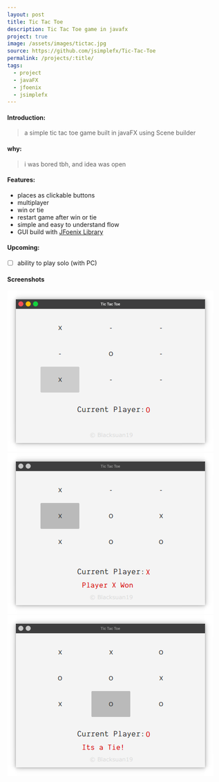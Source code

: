 ```yaml
---
layout: post
title: Tic Tac Toe
description: Tic Tac Toe game in javafx
project: true
image: /assets/images/tictac.jpg
source: https://github.com/jsimplefx/Tic-Tac-Toe
permalink: /projects/:title/
tags:
  - project
  - javaFX
  - jfoenix
  - jsimplefx
---
```


#### Introduction:

> a simple tic tac toe game built in javaFX using Scene builder

#### why:

> i was bored tbh, and idea was open

#### Features:

- places as clickable buttons
- multiplayer
- win or tie
- restart game after win or tie
- simple and easy to understand flow
- GUI build with [JFoenix Library](https://github.com/jfoenixadmin/JFoenix)

#### Upcoming:

- [ ] ability to play solo (with PC)

#### Screenshots

<img src="https://raw.githubusercontent.com/jsimplefx/Tic-Tac-Toe/936c0bb1f52c4f931546997cfd517ed404220883/screenshots/Screenshot_20190306_124043.png">

<img src="https://raw.githubusercontent.com/jsimplefx/Tic-Tac-Toe/936c0bb1f52c4f931546997cfd517ed404220883/screenshots/Screenshot_20190306_124116.png">

<img src="https://raw.githubusercontent.com/jsimplefx/Tic-Tac-Toe/936c0bb1f52c4f931546997cfd517ed404220883/screenshots/Screenshot_20190306_124151.png">
